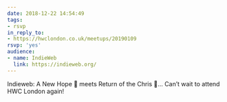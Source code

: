 ```yaml
---
date: 2018-12-22 14:54:49
tags:
- rsvp
in_reply_to:
- https://hwclondon.co.uk/meetups/20190109
rsvp: 'yes'
audience:
- name: IndieWeb
  link: https://indieweb.org/
---
```


Indieweb: A New Hope 🚀 meets Return of the Chris 🙌… Can’t wait to attend HWC London again!
